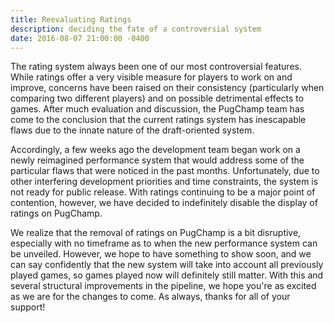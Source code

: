 ```yaml
---
title: Reevaluating Ratings
description: deciding the fate of a controversial system
date: 2016-08-07 21:00:00 -0400
---
```


The rating system always been one of our most controversial features. While ratings offer a very visible measure for players to work on and improve, concerns have been raised on their consistency (particularly when comparing two different players) and on possible detrimental effects to games. After much evaluation and discussion, the PugChamp team has come to the conclusion that the current ratings system has inescapable flaws due to the innate nature of the draft-oriented system.

Accordingly, a few weeks ago the development team began work on a newly reimagined performance system that would address some of the particular flaws that were noticed in the past months. Unfortunately, due to other interfering development priorities and time constraints, the system is not ready for public release. With ratings continuing to be a major point of contention, however, we have decided to indefinitely disable the display of ratings on PugChamp.

We realize that the removal of ratings on PugChamp is a bit disruptive, especially with no timeframe as to when the new performance system can be unveiled. However, we hope to have something to show soon, and we can say confidently that the new system will take into account all previously played games, so games played now will definitely still matter. With this and several structural improvements in the pipeline, we hope you're as excited as we are for the changes to come. As always, thanks for all of your support!
